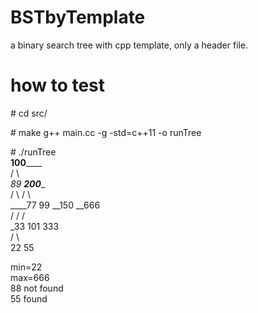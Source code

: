 # BSTbyTemplate
a binary search tree with cpp template, only a header file.

# how to test
\# cd src/

\# make
g++ main.cc -g -std=c++11 -o runTree

\# ./runTree  
              ____100________  
             /               \  
           _89              __200____  
          /   \            /         \  
     ____77    99       __150       __666  
    /                  /           /  
  _33                 101         333  
 /   \  
22    55  

min=22  
max=666  
88 not found  
55 found  

